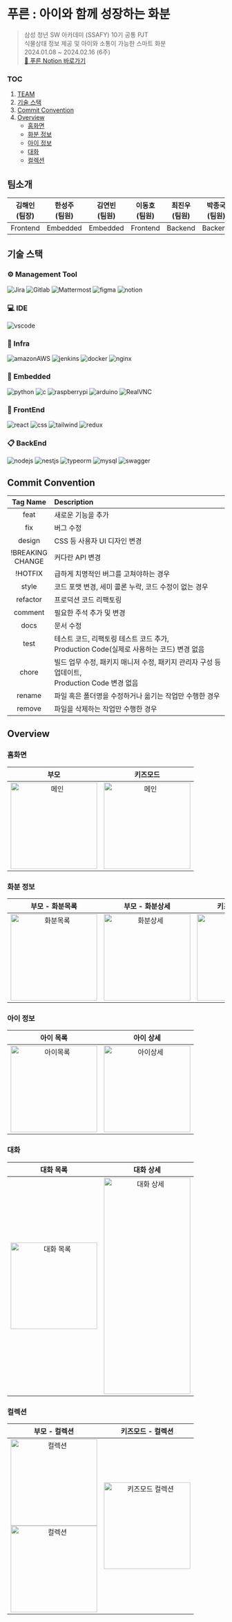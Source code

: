 # 푸른 : 아이와 함께 성장하는 화분
> 삼성 청년 SW 아카데미 (SSAFY) 10기 공통 PJT </br>
> 식물상태 정보 제공 및 아이와 소통이 가능한 스마트 화분 </br>
> 2024.01.08 ~ 2024.02.16 (6주) </br>
> [🔗 푸른 Notion 바로가기](https://pengisblue.notion.site/E101-132c697bfe734b22b0640fc0aaec8c80?pvs=4)

### TOC
1. [TEAM](#팀소개)
2. [기술 스택](#기술-스택)
3. [Commit Convention](#commit-convention)
4. [Overview](#overview)
    - [홈화면](#홈화면)
    - [화분 정보](#화분-정보)
    - [아이 정보](#아이-정보)
    - [대화](#대화)
    - [컬렉션](#컬렉션)

## 팀소개

|김해인<br>(팀장)|한성주<br>(팀원)|김연빈<br>(팀원)|이동호<br>(팀원)|최진우<br>(팀원)|박종국<br>(팀원)
|:--:|:--:|:--:|:--:|:--:|:--:|
|Frontend|Embedded|Embedded|Frontend|Backend|Backend|

## 기술 스택
### ⚙ Management Tool

![Jira](https://img.shields.io/badge/jira-3776AB.svg?&style=for-the-badge&logo=jira&logoColor=white)
![Gitlab](https://img.shields.io/badge/gitlab-3776AB.svg?&style=for-the-badge&logo=gitlab&logoColor=white&color=orange)
![Mattermost](https://img.shields.io/badge/Mattermost-3776AB.svg?&style=for-the-badge&logo=Mattermost&logoColor=white)
![figma](https://img.shields.io/badge/figma-3776AB.svg?&style=for-the-badge&logo=figma&logoColor=white&color=red)
![notion](https://img.shields.io/badge/notion-3776AB.svg?&style=for-the-badge&logo=notion&logoColor=white&color=black)

### 💻 IDE

![vscode](https://img.shields.io/badge/vscode-3776AB.svg?&style=for-the-badge&logo=visualstudiocode&logoColor=white&)

### 🔑 Infra
![amazonAWS](https://img.shields.io/badge/amazon%20AWS-232F3E?&style=for-the-badge&logo=amazonAWS&logoColor=white)
![jenkins](https://img.shields.io/badge/jenkins-d24939?style=for-the-badge&logo=jenkins&logoColor=white)
![docker](https://img.shields.io/badge/docker-3776AB.svg?&style=for-the-badge&logo=docker&logoColor=white&color=2496ED)
![nginx](https://img.shields.io/badge/nginx-3776AB.svg?&style=for-the-badge&logo=nginx&logoColor=white&color=009639)

### 🥽 Embedded

![python](https://img.shields.io/badge/python-3776AB.svg?&style=for-the-badge&logo=python&logoColor=white&color=3776AB)
![c](https://img.shields.io/badge/c-3776AB.svg?&style=for-the-badge&logo=c&logoColor=white&color=A8B9CC)
![raspberrypi](https://img.shields.io/badge/RaspberryPi-3776AB.svg?&style=for-the-badge&logo=RaspberryPi&logoColor=white&color=A22846)
![arduino](https://img.shields.io/badge/Arduino-3776AB.svg?&style=for-the-badge&logo=Arduino&logoColor=white&color=00878F)
![RealVNC](https://img.shields.io/badge/RealVNC-3776AB.svg?&style=for-the-badge&logo=RealVNC&logoColor=white&color=blue)

### 📱 FrontEnd

![react](https://img.shields.io/badge/react-3776AB.svg?&style=for-the-badge&logo=react&logoColor=black&color=61DAFB)
![css](https://img.shields.io/badge/css-3776AB.svg?&style=for-the-badge&logo=css3&logoColor=white&color=1572B6)
![tailwind](https://img.shields.io/badge/tailwind-06B6D4?style=for-the-badge&logo=tailwindcss&logoColor=white)
![redux](https://img.shields.io/badge/redux-3776AB.svg?&style=for-the-badge&logo=redux&logoColor=white&color=764ABC)

### 📋 BackEnd

![nodejs](https://img.shields.io/badge/nodejs-3776AB.svg?&style=for-the-badge&logo=Node.js&logoColor=white&color=339933)
![nestjs](https://img.shields.io/badge/nestjs-3776AB.svg?&style=for-the-badge&logo=nest.js&logoColor=white&color=E0234E)
![typeorm](https://img.shields.io/badge/typeorm-3776AB.svg?&style=for-the-badge&logo=typeorm&logoColor=white&color=262627)
![mysql](https://img.shields.io/badge/mysql-3776AB.svg?&style=for-the-badge&logo=mysql&logoColor=blue&color=4479A1)
![swagger](https://img.shields.io/badge/swagger-3776AB.svg?&style=for-the-badge&logo=swagger&logoColor=white&swagger=85EA2D)

## Commit Convention

|Tag Name|Description|
|:--:|:--|
|feat|새로운 기능을 추가|
|fix|버그 수정|
|design|CSS 등 사용자 UI 디자인 변경|
|!BREAKING<br/>CHANGE|커다란 API 변경|
|!HOTFIX|급하게 치명적인 버그를 고쳐야하는 경우|
|style|코드 포맷 변경, 세미 콜론 누락, 코드 수정이 없는 경우|
|refactor|프로덕션 코드 리팩토링|
|comment|필요한 주석 추가 및 변경|
|docs|문서 수정|
|test|테스트 코드, 리팩토링 테스트 코드 추가, <br/>Production Code(실제로 사용하는 코드) 변경 없음|
|chore|빌드 업무 수정, 패키지 매니저 수정, 패키지 관리자 구성 등 업데이트, <br/>Production Code 변경 없음|
|rename|파일 혹은 폴더명을 수정하거나 옮기는 작업만 수행한 경우|
|remove|파일을 삭제하는 작업만 수행한 경우|

## Overview
### 홈화면
|부모|키즈모드|
|:--:|:--:|
|<img src="readme.assets/main.png" alt="메인" width="200">|<img src="readme.assets/main_kids.png" alt="메인" width="200">|

### 화분 정보
|부모 - 화분목록|부모 - 화분상세|키즈모드 - 화분|
|:--:|:--:|:--:|
|<img src="readme.assets/pot_list.png" alt="화분목록" width="200">|<img src="readme.assets/pot_d1.png" alt="화분상세" width="200">|<img src="readme.assets/pot_d_k.png" alt="키즈화분" width="200">|

### 아이 정보
|아이 목록|아이 상세|
|:--:|:--:|
|<img src="readme.assets/kid_list.png" alt="아이목록" width="200">|<img src="readme.assets/kid.png" alt="아이상세" width="200">|

### 대화
|대화 목록|대화 상세|
|:--:|:--:|
|<img src="readme.assets/talk_list.png" alt="대화 목록" width="200">|<img src="readme.assets/talk.png" alt="대화 상세" width="200" height="500">|

### 컬렉션
|부모 - 컬렉션|키즈모드 - 컬렉션|
|:--:|:--:|
|<img src="readme.assets/col.png" alt="컬렉션" width="200"></br><img src="readme.assets/col2.png" alt="컬렉션" width="200">|<img src="readme.assets/col_kid.png" alt="키즈모드 컬렉션" width="200">|
